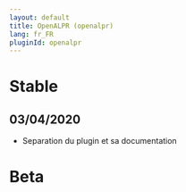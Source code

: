 ```yaml
---
layout: default
title: OpenALPR (openalpr)
lang: fr_FR
pluginId: openalpr
---
```


# Stable

## 03/04/2020

* Separation du plugin et sa documentation

# Beta

